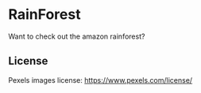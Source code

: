 # RainForest

Want to check out the amazon rainforest?

## License

Pexels images license: https://www.pexels.com/license/

